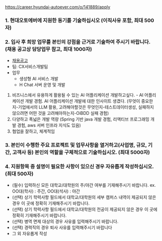 https://career.hyundai-autoever.com/o/141889/apply

### 1. 현대오토에버에 지원한 동기를 기술하십시오 (이직사유 포함, 최대 500자)

### 2. 입사 후 희망 업무를 본인의 강점을 근거로 기술하여 주시기 바랍니다. (채용 공고상 담당업무 참고, 최대 1000자)

- [채용공고](https://hyundai-autoever.career.greetinghr.com/o/141886)
- 팀: CX서비스개발팀
- 업무
  - 생성형 AI 서비스 개발
  - H Chat 서버 운영 및 개발

1. 비즈니스에서 유용하게 활용될 수 있는 AI 어플리케이션 개발하고싶다. - AI 어플리케이션 개발 경험. AI 어플리케이션 개발에 대한 인사이트 생겼다. (무엇이 중요한지-기업에서의 LLM 활용, 고려해야할것은 무엇인지-테스트데이터생성, 실패하지 않으려면 어떤 것을 고려해야하는지-OiBDD 실패 경험)
2. 다양하고 폭넓은 개발 역량 (Spring 기반 java 개발 경험, 리액티브 프로그래밍 개발 경험, aws 서버 인프라 지식도 있음)
3. 협업을 잘하고, 체계적임

### 3. 본인이 수행한 주요 프로젝트 및 업무사항을 열거하고(사업명, 규모, 기간, 고객사 등) 본인의 역할을 구체적으로 기술하십시오. (최대 5000자)

### 4. 지원항목 중 설명이 필요한 사항이 있으신 경우 자유롭게 작성하십시오. (최대 500자)

- (필수) 입력하신 모든 대학교/대학원의 주/야간 여부를 기재해주시기 바랍니다.
  ex. OO대(학사) : 주간, OO대(석사) : 야간
- (선택) 상기 학력사항 필드에서 대학교/대학원의 세부 캠퍼스 내역이 제공되지 않은 경우 이 곳에 정확히 기재해주시기 바랍니다.
- (선택) 상기 학력사항 필드에서 대학교/대학원의 전공이 제공되지 않은 경우 이 곳에 정확히 기재해주시기 바랍니다.
- (선택) 병역 면제 대상의 경우 사유를 입력해주시기 바랍니다.
- (선택) 경력직의 경우 퇴사 사유를 입력해주시기 바랍니다
- 그 외 자유롭게 작성
